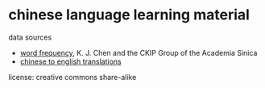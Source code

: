 # chinese language learning material

data sources
* [word frequency](https://en.wiktionary.org/wiki/Appendix:Mandarin_Frequency_lists), K. J. Chen and the CKIP Group of the Academia Sinica
* [chinese to english translations](https://www.mdbg.net/chinese/dictionary?page=cc-cedict)

license: creative commons share-alike